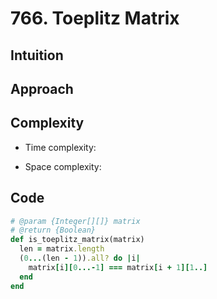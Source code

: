 # 766. Toeplitz Matrix

## Intuition

## Approach
<!-- Describe your approach to solving the problem. -->

## Complexity

- Time complexity:
<!-- Add your time complexity here, e.g. $$O(n)$$ -->

- Space complexity:
<!-- Add your space complexity here, e.g. $$O(n)$$ -->

## Code

```ruby
# @param {Integer[][]} matrix
# @return {Boolean}
def is_toeplitz_matrix(matrix)
  len = matrix.length
  (0...(len - 1)).all? do |i|
    matrix[i][0...-1] === matrix[i + 1][1..]
  end
end
```
